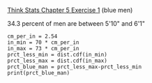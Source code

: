 [Think Stats Chapter 5 Exercise 1](http://greenteapress.com/thinkstats2/html/thinkstats2006.html#toc50) (blue men)

34.3 percent of men are between 5'10" and 6'1"
```
cm_per_in = 2.54
in_min = 70 * cm_per_in
in_max = 73 * cm_per_in
prct_less_min = dist.cdf(in_min)
prct_less_max = dist.cdf(in_max)
prct_blue_man = prct_less_max-prct_less_min
print(prct_blue_man)

```
